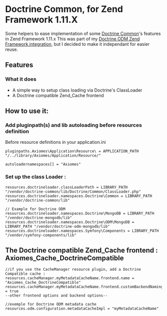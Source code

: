 # Doctrine Common, for Zend Framework 1.11.X

Some helpers to ease implementation of some [Doctrine Common](https://github.com/doctrine/common)'s features in Zend Framework 1.11.x
This was part of my [Doctrine ODM Zend Framework integration](https://github.com/axiomes/Doctrine-ODM-Zend-Framework-integration), but I decided to make it independant for easier reuse.

## Features
### What it does

- A simple way to setup class loading via Doctrine's ClassLoader
- A Doctrine compatible Zend_Cache frontend

## How to use it:

### Add pluginpath(s) and lib autoloading before resources definition
Before resource definitions in your application.ini

    pluginpaths.Axiomes\Application\Resource\ = APPLICATION_PATH "/../library/Axiomes/Application/Resource/"

    autoloadernamespaces[] = "Axiomes"

### Set up the class Loader :

	resources.doctrineloader.classLoaderPath = LIBRARY_PATH "/vendor/doctrine-common/lib/Doctrine/Common/ClassLoader.php"
    resources.doctrineloader.namespaces.Doctrine\Common = LIBRARY_PATH "/vendor/doctrine-common/lib"

    // Example for Doctrine ODM
    resources.doctrineloader.namespaces.Doctrine\MongoDB = LIBRARY_PATH "/vendor/doctrine-mongodb/lib"
    resources.doctrineloader.namespaces.Doctrine\ODM\MongoDB = LIBRARY_PATH "/vendor/doctrine-odm-mongodb/lib"
    resources.doctrineloader.namespaces.Symfony\Components = LIBRARY_PATH "/vendor/symfony-components/lib"

## The Doctrine compatible Zend_Cache frontend : Axiomes_Cache_DoctrineCompatible

	//if you use the CacheManager resource plugin, add a Doctrine Compatible cache :
    resources.cacheManager.myMetadataCacheName.frontend.name = "Axiomes_Cache_DoctrineCompatible"
    resources.cacheManager.myMetadataCacheName.frontend.customBackendNaming = true
    --other frontend options and backend options--

    //exemple for Doctrine ODM metadata cache
    resources.odm.configuration.metadataCacheImpl = "myMetadataCacheName"
